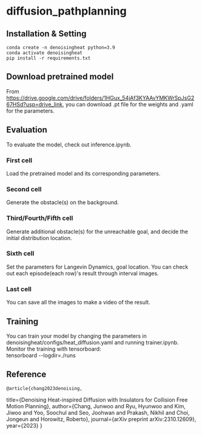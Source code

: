 # diffusion_pathplanning   

## Installation & Setting
    conda create -n denoisingheat python=3.9
    conda activate denoisingheat
    pip install -r requirements.txt

## Download pretrained model
From https://drive.google.com/drive/folders/1HGux_54jAf3KYAAvYMKWrSpJsG267HSd?usp=drive_link, you can download .pt file for the weights and .yaml for the parameters.


## Evaluation
To evaluate the model, check out inference.ipynb.   
### First cell
Load the pretrained model and its corresponding parameters.
### Second cell
Generate the obstacle(s) on the background.   
### Third/Fourth/Fifth cell
Generate additional obstacle(s) for the unreachable goal, and decide the initial distribution location.
### Sixth cell
Set the parameters for Langevin Dynamics, goal location. You can check out each episode(each row)'s result through interval images. 
### Last cell
You can save all the images to make a video of the result.
   
## Training
You can train your model by changing the parameters in denoisingheat/configs/heat_diffusion.yaml and running trainer.ipynb.   
Monitor the training with tensorboard:   
    tensorboard --logdir=./runs

## Reference
    @article{chang2023denoising,
  title={Denoising Heat-inspired Diffusion with Insulators for Collision Free Motion Planning},
  author={Chang, Junwoo and Ryu, Hyunwoo and Kim, Jiwoo and Yoo, Soochul and Seo, Joohwan and Prakash, Nikhil and Choi, Jongeun and Horowitz, Roberto},
  journal={arXiv preprint arXiv:2310.12609},
  year={2023}
}
